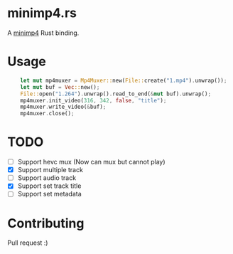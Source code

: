 # minimp4.rs

A [minimp4](https://github.com/lieff/minimp4) Rust binding.

# Usage

``` rust
    let mut mp4muxer = Mp4Muxer::new(File::create("1.mp4").unwrap());
    let mut buf = Vec::new();
    File::open("1.264").unwrap().read_to_end(&mut buf).unwrap();
    mp4muxer.init_video(316, 342, false, "title");
    mp4muxer.write_video(&buf);
    mp4muxer.close();
```

# TODO

- [ ] Support hevc mux (Now can mux but cannot play)
- [x] Support multiple track
- [ ] Support audio track
- [x] Support set track title
- [ ] Support set metadata

# Contributing

Pull request :)
